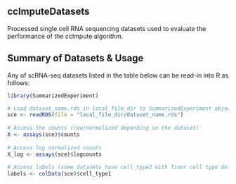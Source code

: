 ## ccImputeDatasets
Processed single cell RNA sequencing datasets used to evaluate the performance of the ccImpute algorithm. 

## Summary of Datasets & Usage
Any of scRNA-seq datasets listed in the table below can be read-in into R as follows:
```r
library(SummarizedExperiment)

# Load dataset_name.rds in local_file_dir to SummarizedExperiment object named sce
sce <- readRDS(file = "local_file_dir/dataset_name.rds")
  
# Access the counts (row/normalized depending on the dataset)
X <- assays(sce)$counts 
  
# Access log normalized counts
X_log <- assays(sce)$logcounts
  
# Access labels (some datasets have cell_type2 with finer cell type definitions)
labels <- colData(sce)$cell_type1

```




